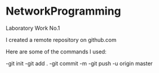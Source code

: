 # NetworkProgramming

Laboratory Work No.1

I created a remote repository on github.com

Here are some of the commands I used:

-git init
-git add . 
-git commit -m 
-git push -u origin master
